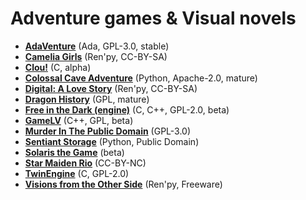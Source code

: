 # Adventure games & Visual novels

[comment]: # (start of autogenerated content, do not edit)
- **[AdaVenture](adaventure.md)** (Ada, GPL-3.0, stable)
- **[Camelia Girls](camelia_girls.md)** (Ren'py, CC-BY-SA)
- **[Clou!](clou.md)** (C, alpha)
- **[Colossal Cave Adventure](colossal_cave.md)** (Python, Apache-2.0, mature)
- **[Digital: A Love Story](digital.md)** (Ren'py, CC-BY-SA)
- **[Dragon History](dragon_history.md)** (GPL, mature)
- **[Free in the Dark (engine)](fitd.md)** (C, C++, GPL-2.0, beta)
- **[GameLV](gamelv.md)** (C++, GPL, beta)
- **[Murder In The Public Domain](murder_in_the_public_domain.md)** (GPL-3.0)
- **[Sentiant Storage](sentient_storage.md)** (Python, Public Domain)
- **[Solaris the Game](solaris.md)** (beta)
- **[Star Maiden Rio](star_maiden_rio.md)** (CC-BY-NC)
- **[TwinEngine](twin_engine.md)** (C, GPL-2.0)
- **[Visions from the Other Side](visions_from_the_other_side.md)** (Ren'py, Freeware)

[comment]: # (end of autogenerated content)
